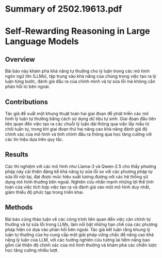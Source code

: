 # Summary of 2502.19613.pdf

# Self-Rewarding Reasoning in Large Language Models

## Overview
Bài báo này khám phá khả năng tự thưởng cho lý luận trong các mô hình ngôn ngữ lớn (LLMs), tập trung vào khả năng của chúng trong việc tạo ra lý luận từng bước, đánh giá đầu ra của chính mình và tự sửa lỗi mà không cần phản hồi từ bên ngoài. 

## Contributions
Tác giả đề xuất một khung thuật toán hai giai đoạn để phát triển các mô hình lý luận tự thưởng bằng cách sử dụng dữ liệu tự sinh. Giai đoạn đầu tiên liên quan đến việc tạo ra các chuỗi lý luận dài thông qua việc lấy mẫu từ chối tuần tự, trong khi giai đoạn thứ hai nâng cao khả năng đánh giá độ chính xác của mô hình và tinh chỉnh đầu ra thông qua học tăng cường với các tín hiệu dựa trên quy tắc.

## Results
Các thí nghiệm với các mô hình như Llama-3 và Qwen-2.5 cho thấy phương pháp này cải thiện đáng kể khả năng tự sửa lỗi so với các phương pháp tự sửa lỗi nội tại, đạt được mức hiệu suất tương đương với các hệ thống sử dụng mô hình thưởng bên ngoài. Nghiên cứu nhấn mạnh những lợi thế tính toán của việc tích hợp việc tạo ra và đánh giá vào một mô hình duy nhất, giảm thiểu độ phức tạp trong triển khai.

## Methods
Bài báo cũng thảo luận về các công trình liên quan đến việc căn chỉnh tự thưởng và tự sửa lỗi trong LLMs, làm nổi bật những hạn chế của các phương pháp hiện có dựa vào phản hồi bên ngoài. Tác giả kết luận rằng khung lý luận tự thưởng của họ cung cấp một giải pháp vững chắc để nâng cao khả năng lý luận của LLM, với các hướng nghiên cứu tương lai tiềm năng bao gồm cải thiện độ chính xác của mô hình thưởng và khám phá các chiến lược học tăng cường nhiều lượt.
